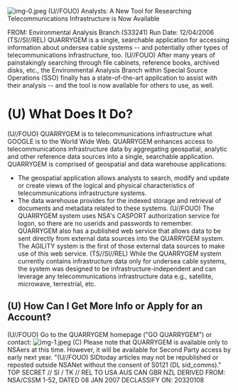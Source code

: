 ![img-0.jpeg](img-0.jpeg)
(U//FOUO) Analysts: A New Tool for Researching Telecommunications Infrastructure is Now Available

FROM: Environmental Analysis Branch (S33241)
Run Date: 12/04/2006
(TS//SI//REL) QUARRYGEM is a single, searchable application for accessing information about undersea cable systems -- and potentially other types of telecommunications infrastructure, too.
(U//FOUO) After many years of painstakingly searching through file cabinets, reference books, archived disks, etc., the Environmental Analysis Branch within Special Source Operations (SSO) finally has a state-of-the-art application to assist with their analysis -- and the tool is now available for others to use, as well.

# (U) What Does It Do? 

(U//FOUO) QUARRYGEM is to telecommunications infrastructure what GOOGLE is to the World Wide Web. QUARRYGEM enhances access to telecommunications infrastructure data by aggregating geospatial, analytic and other reference data sources into a single, searchable application. QUARRYGEM is comprised of geospatial and data warehouse applications:

- The geospatial application allows analysts to search, modify and update or create views of the logical and physical characteristics of telecommunications infrastructure systems.
- The data warehouse provides for the indexed storage and retrieval of documents and metadata related to these systems.
(U//FOUO) The QUARRYGEM system uses NSA's CASPORT authorization service for logon, so there are no userids and passwords to remember. QUARRYGEM also has a published web service that allows data to be sent directly from external data sources into the QUARRYGEM system. The AGILITY system is the first of those external data sources to make use of this web service.
(TS//SI//REL) While the QUARRYGEM system currently contains infrastructure data only for undersea cable systems, the system was designed to be infrastructure-independent and can leverage any telecommunications infrastructure data e.g., satellite, microwave, terrestrial, etc.


## (U) How Can I Get More Info or Apply for an Account?

(U//FOUO) Go to the QUARRYGEM homepage ("GO QUARRYGEM") or contact:
![img-1.jpeg](img-1.jpeg)
(C) Please note that QUARRYGEM is available only to NSAers at this time. However, it will be available for Second Party access by early next year.
"(U//FOUO) SIDtoday articles may not be republished or reposted outside NSANet without the consent of S0121 (DL sid_comms)."
TOP SECRET // SI / TK // REL TO USA AUS CAN GBR NZL
DERIVED FROM: NSA/CSSM 1-52, DATED 08 JAN 2007 DECLASSIFY ON: 20320108
